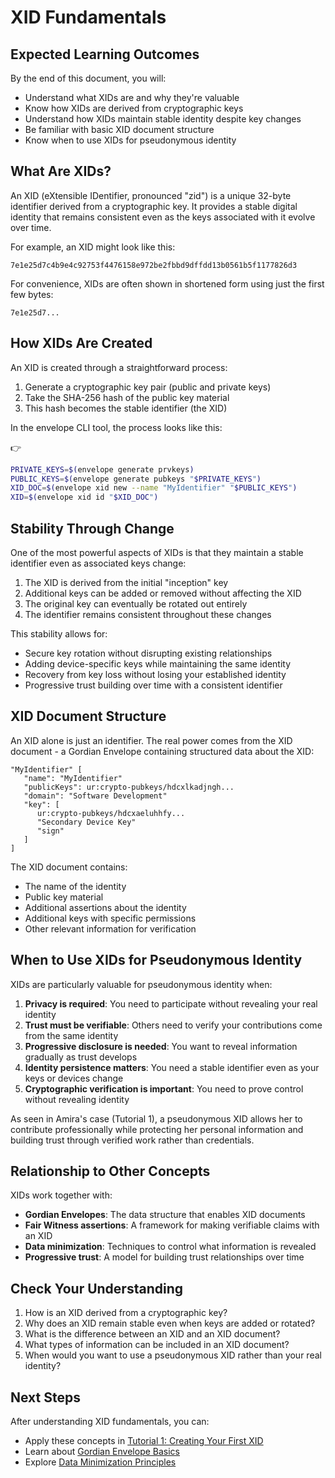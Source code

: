 # XID Fundamentals

## Expected Learning Outcomes
By the end of this document, you will:
- Understand what XIDs are and why they're valuable
- Know how XIDs are derived from cryptographic keys
- Understand how XIDs maintain stable identity despite key changes
- Be familiar with basic XID document structure
- Know when to use XIDs for pseudonymous identity

## What Are XIDs?

An XID (eXtensible IDentifier, pronounced "zid") is a unique 32-byte identifier derived from a cryptographic key. It provides a stable digital identity that remains consistent even as the keys associated with it evolve over time.

For example, an XID might look like this:
```
7e1e25d7c4b9e4c92753f4476158e972be2fbbd9dffdd13b0561b5f1177826d3
```

For convenience, XIDs are often shown in shortened form using just the first few bytes:
```
7e1e25d7...
```

## How XIDs Are Created

An XID is created through a straightforward process:
1. Generate a cryptographic key pair (public and private keys)
2. Take the SHA-256 hash of the public key material
3. This hash becomes the stable identifier (the XID)

In the envelope CLI tool, the process looks like this:

👉 
```sh
PRIVATE_KEYS=$(envelope generate prvkeys)
PUBLIC_KEYS=$(envelope generate pubkeys "$PRIVATE_KEYS")
XID_DOC=$(envelope xid new --name "MyIdentifier" "$PUBLIC_KEYS")
XID=$(envelope xid id "$XID_DOC")
```

## Stability Through Change

One of the most powerful aspects of XIDs is that they maintain a stable identifier even as associated keys change:

1. The XID is derived from the initial "inception" key
2. Additional keys can be added or removed without affecting the XID
3. The original key can eventually be rotated out entirely
4. The identifier remains consistent throughout these changes

This stability allows for:
- Secure key rotation without disrupting existing relationships
- Adding device-specific keys while maintaining the same identity
- Recovery from key loss without losing your established identity
- Progressive trust building over time with a consistent identifier

## XID Document Structure

An XID alone is just an identifier. The real power comes from the XID document - a Gordian Envelope containing structured data about the XID:

```
"MyIdentifier" [
   "name": "MyIdentifier"
   "publicKeys": ur:crypto-pubkeys/hdcxlkadjngh...
   "domain": "Software Development"
   "key": [
      ur:crypto-pubkeys/hdcxaeluhhfy...
      "Secondary Device Key"
      "sign"
   ]
]
```

The XID document contains:
- The name of the identity
- Public key material
- Additional assertions about the identity
- Additional keys with specific permissions
- Other relevant information for verification

## When to Use XIDs for Pseudonymous Identity

XIDs are particularly valuable for pseudonymous identity when:

1. **Privacy is required**: You need to participate without revealing your real identity
2. **Trust must be verifiable**: Others need to verify your contributions come from the same identity
3. **Progressive disclosure is needed**: You want to reveal information gradually as trust develops
4. **Identity persistence matters**: You need a stable identifier even as your keys or devices change
5. **Cryptographic verification is important**: You need to prove control without revealing identity

As seen in Amira's case (Tutorial 1), a pseudonymous XID allows her to contribute professionally while protecting her personal information and building trust through verified work rather than credentials.

## Relationship to Other Concepts

XIDs work together with:
- **Gordian Envelopes**: The data structure that enables XID documents
- **Fair Witness assertions**: A framework for making verifiable claims with an XID
- **Data minimization**: Techniques to control what information is revealed
- **Progressive trust**: A model for building trust relationships over time

## Check Your Understanding

1. How is an XID derived from a cryptographic key?
2. Why does an XID remain stable even when keys are added or rotated?
3. What is the difference between an XID and an XID document?
4. What types of information can be included in an XID document?
5. When would you want to use a pseudonymous XID rather than your real identity?

## Next Steps

After understanding XID fundamentals, you can:
- Apply these concepts in [Tutorial 1: Creating Your First XID](../tutorials/01-your-first-xid.md)
- Learn about [Gordian Envelope Basics](gordian-envelope-basics.md)
- Explore [Data Minimization Principles](data-minimization-principles.md)